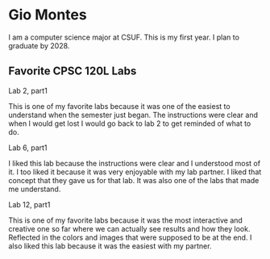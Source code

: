 # Gio Montes


I am a computer science major at CSUF. This is my first year. I plan to graduate by 2028.

## Favorite CPSC 120L Labs 

Lab 2, part1

This is one of my favorite labs because it was one of the easiest to 
understand when the semester just began. The instructions were clear 
and when I would get lost I would go back to lab 2 to get reminded of what to do.

Lab 6, part1

I liked this lab because the instructions were clear and I understood 
most of it. I too liked it because it was very enjoyable with my lab partner.
I liked that concept that they gave us for that lab. It was also one of the labs
that made me understand.

Lab 12, part1

This is one of my favorite labs because it was the most interactive 
and creative one so far where we can actually see results and how they look. 
Reflected in the colors and images that were supposed to be at the end. 
I also liked this lab because it was the easiest with my partner.
